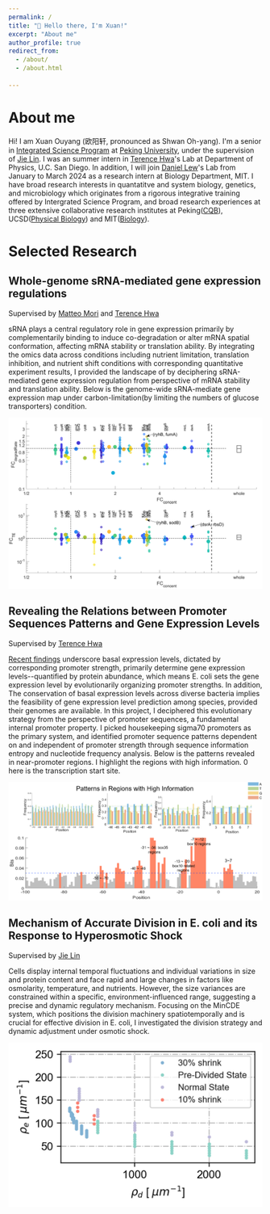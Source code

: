 ```yaml
---
permalink: /
title: "👋 Hello there, I'm Xuan!"
excerpt: "About me"
author_profile: true
redirect_from: 
  - /about/
  - /about.html

---
```


# About me

Hi! I am Xuan Ouyang (欧阳轩, pronounced as Shwan Oh-yang). I'm a senior in [Integrated Science Program](https://yuanpei.pku.edu.cn/en/education/interdisciplinarymajors/523215.htm) at [Peking University](https://english.pku.edu.cn/), under the supervision of [Jie Lin](https://cqb.pku.edu.cn/jlingroup/). I was an summer intern in [Terence Hwa](https://cqb.pku.edu.cn/jlingroup/)'s Lab at Department of Physics, U.C. San Diego. In addition, I will join [Daniel Lew](https://sites.google.com/view/lewlab/home)'s Lab from January to March 2024 as a research intern at Biology Department, MIT. I have broad research interests in quantatitve and system biology, genetics, and microbiology which originates from a rigorous integrative training offered by Intergrated Science Program, and broad research experiences at three extensive collaborative research institutes at Peking([CQB](https://cqb.pku.edu.cn/)), UCSD([Physical Biology](https://qbio.ucsd.edu/)) and MIT([Biology](https://biology.mit.edu/)).

# Selected Research

## Whole-genome sRNA-mediated gene expression regulations

Supervised by [Matteo Mori](https://scholar.google.it/citations?user=_4FUCVYAAAAJ&hl=it) and [Terence Hwa](https://scholar.google.it/citations?hl=it&user=L2SR_dkAAAAJ)

sRNA plays a central regulatory role in gene expression primarily by complementarily binding to induce co-degradation or alter mRNA spatial conformation, affecting mRNA stability or translation ability. By integrating the omics data across conditions including nutrient limitation, translation inhibition, and nutrient shift conditions with corresponding quantitative experiment results, I provided the landscape of by deciphering sRNA-mediated gene expression regulation from perspective of mRNA stability and translation ability.  Below is the genome-wide sRNA-mediate gene expression map under carbon-limitation(by limiting the numbers of glucose transporters) condition.

<img src="../images/Genome_wide_sRNA.png" alt="Genome_wide_sRNA" style="zoom:80%;" /> 



## Revealing the Relations between Promoter Sequences Patterns and Gene Expression Levels

Supervised by [Terence Hwa](https://scholar.google.it/citations?hl=it&user=L2SR_dkAAAAJ)

[Recent findings](https://www.science.org/doi/abs/10.1126/science.abk2066) underscore basal expression levels, dictated by corresponding promoter strength, primarily determine gene expression levels--quantified by protein abundance, which means E. coli sets the gene expression level by evolutionarily organizing promoter strengths. In addition, The conservation of basal expression levels across diverse bacteria implies the feasibility of gene expression level prediction among species, provided their genomes are available. In this project, I deciphered this evolutionary strategy from the perspective of promoter sequences, a fundamental internal promoter property. I picked housekeeping sigma70 promoters as the primary system, and identified promoter sequence patterns dependent on and independent of promoter strength through sequence information entropy and nucleotide frequency analysis. Below is the patterns revealed in near-promoter regions. I highlight the regions with high information.  0 here is the transcription start site. 

<img src="../images/patterns.png" alt="patterns" style="zoom:80%;" />

## Mechanism of Accurate Division in E. coli and its Response to Hyperosmotic Shock

Supervised by [Jie Lin](https://cqb.pku.edu.cn/jlingroup/)

Cells display internal temporal fluctuations and individual variations in size and protein content and face rapid and large changes in factors like osmolarity, temperature, and nutrients. However, the size variances are constrained within a specific, environment-influenced range, suggesting a precise and dynamic regulatory mechanism. Focusing on the MinCDE system, which positions the division machinery spatiotemporally and is crucial for effective division in E. coli, I investigated the division strategy and dynamic adjustment under osmotic shock.

<img src="../images/minsystem_phase.png" alt="minsystem_phase" style="zoom:60%;" />
